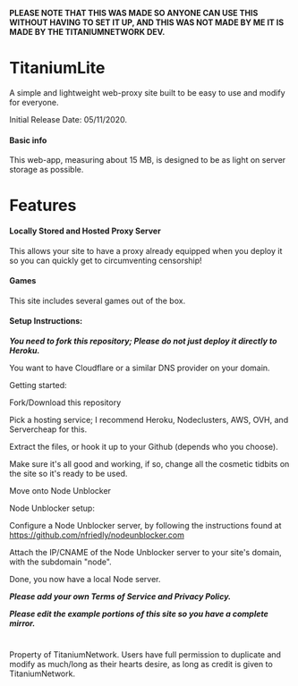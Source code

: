 **PLEASE NOTE THAT THIS WAS MADE SO ANYONE CAN USE THIS WITHOUT HAVING TO SET IT UP, AND THIS WAS NOT MADE BY ME IT IS MADE BY THE TITANIUMNETWORK DEV.**

# TitaniumLite

A simple and lightweight web-proxy site built to be easy to use and modify for everyone.

Initial Release Date: 05/11/2020.
#### Basic info

This web-app, measuring about 15 MB, is designed to be as light on server storage as possible.

# Features

#### Locally Stored and Hosted Proxy Server

This allows your site to have a proxy already equipped when you deploy it so you can quickly get to circumventing censorship!

#### Games

This site includes several games out of the box.

#### Setup Instructions:

***You need to fork this repository; Please do not just deploy it directly to Heroku.***

You want to have Cloudflare or a similar DNS provider on your domain.

Getting started:

Fork/Download this repository

Pick a hosting service; I recommend Heroku, Nodeclusters, AWS, OVH, and Servercheap for this.

Extract the files, or hook it up to your Github (depends who you choose).

Make sure it's all good and working, if so, change all the cosmetic tidbits on the site so it's ready to be used.

Move onto Node Unblocker

Node Unblocker setup:

Configure a Node Unblocker server, by following the instructions found at https://github.com/nfriedly/nodeunblocker.com

Attach the IP/CNAME of the Node Unblocker server to your site's domain, with the subdomain "node".

Done, you now have a local Node server.

***Please add your own Terms of Service and Privacy Policy.***

***Please edit the example portions of this site so you have a complete mirror.***

#
Property of TitaniumNetwork. Users have full permission to duplicate and modify as much/long as their hearts desire, as long as credit is given to TitaniumNetwork.
